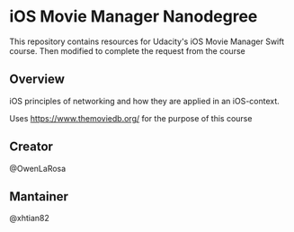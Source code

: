 # iOS Movie Manager Nanodegree

This repository contains resources for Udacity's iOS Movie Manager Swift course. Then modified to complete the 
request from the course

## Overview

iOS principles of networking and how they are applied in an iOS-context. 

Uses https://www.themoviedb.org/ for the purpose of this course

## Creator

@OwenLaRosa

## Mantainer
@xhtian82
